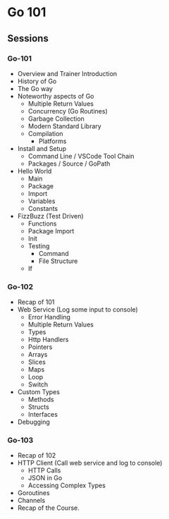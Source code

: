 # Go 101

## Sessions

### Go-101

- Overview and Trainer Introduction
- History of Go
- The Go way
- Noteworthy aspects of Go
    - Multiple Return Values
    - Concurrency (Go Routines)
    - Garbage Collection
    - Modern Standard Library
    - Compilation
        - Platforms
- Install and Setup
    - Command Line / VSCode Tool Chain
    - Packages / Source / GoPath 
- Hello World
    - Main
    - Package
    - Import
    - Variables
    - Constants
- FizzBuzz (Test Driven)
    - Functions
    - Package Import
    - Init
    - Testing
        - Command
        - File Structure
    - If


### Go-102
 - Recap of 101
 - Web Service (Log some input to console)
    - Error Handling
    - Multiple Return Values
    - Types
    - Http Handlers
    - Pointers
    - Arrays
    - Slices
    - Maps
    - Loop
    - Switch
 - Custom Types
    - Methods
    - Structs
    - Interfaces
 - Debugging

### Go-103
 - Recap of 102
 - HTTP Client (Call web service and log to console)
    - HTTP Calls
    - JSON in Go
    - Accessing Complex Types
 - Goroutines
 - Channels
 - Recap of the Course.

